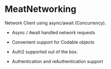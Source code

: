 # MeatNetworking

Network Client using async/await (Concurrency).

- Async / Await handled network requests

- Convenient support for Codable objects

- Auth2 supported out of the box.

- Authentication and reAuthentication support
